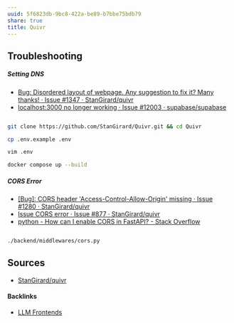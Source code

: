 ```yaml
---
uuid: 5f6823db-9bc8-422a-be89-b7bbe75bdb79
share: true
title: Quivr
---
```

## Troubleshooting

##### Setting DNS

* [Bug: Disordered layout of webpage. Any suggestion to fix it? Many thanks! · Issue #1347 · StanGirard/quivr](https://github.com/StanGirard/quivr/issues/1347)
* [localhost:3000 no longer working · Issue #12003 · supabase/supabase](https://github.com/supabase/supabase/issues/12003)


``` bash

git clone https://github.com/StanGirard/Quivr.git && cd Quivr

cp .env.example .env

vim .env

docker compose up --build

```

##### CORS Error

* [[Bug]: CORS header 'Access-Control-Allow-Origin' missing · Issue #1280 · StanGirard/quivr](https://github.com/StanGirard/quivr/issues/1280)
* [Issue CORS error · Issue #877 · StanGirard/quivr](https://github.com/StanGirard/quivr/issues/877)
* [python - How can I enable CORS in FastAPI? - Stack Overflow](https://stackoverflow.com/questions/65635346/how-can-i-enable-cors-in-fastapi)

``` bash

./backend/middlewares/cors.py 

```

## Sources

* [StanGirard/quivr](https://github.com/StanGirard/quivr)

#### Backlinks

* [LLM Frontends](/ab0590ad-5869-4cfd-a080-85a22db30c81)